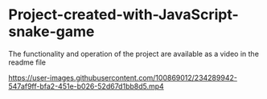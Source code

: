 # Project-created-with-JavaScript-snake-game
The functionality and operation of the project are available as a video in the readme file


https://user-images.githubusercontent.com/100869012/234289942-547af9ff-bfa2-451e-b026-52d67d1bb8d5.mp4

